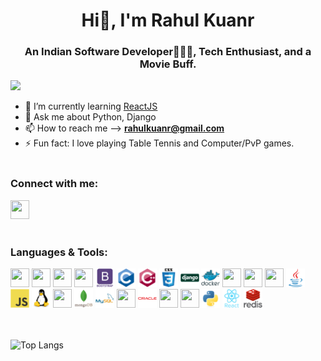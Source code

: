 # <div align="center">**Hi👋, I'm Rahul Kuanr**</div>
### <div align="center">**An Indian Software Developer🧑🏼‍💻, Tech Enthusiast, and a Movie Buff.**</div>

![](https://komarev.com/ghpvc/?username=rahulkuanr&color=green&style=flat)


- 🌱 I’m currently learning <a href="https://reactjs.org/">ReactJS</a>
- 👀 Ask me about Python, Django
- 📫 How to reach me --> **rahulkuanr@gmail.com**
- ⚡ Fun fact: I love playing Table Tennis and Computer/PvP games.
<br/><br/>

<h3>Connect with me:</h3>


<a href="https://www.linkedin.com/in/rahulkuanr/"><img class=“sm_icon“ src="https://image.flaticon.com/icons/png/512/174/174857.png" width=30px height=30px></a>
<br/><br/>

<h3>Languages & Tools: </h3>

<a class="pr-5" href="https://developer.android.com/"><img class=“sm_icon“ src="https://image.flaticon.com/icons/png/512/888/888839.png" width=30px height=30px></a>
<a class="pr-5" href="https://www.arduino.cc/"><img class=“sm_icon“ src="https://www.arduino.cc/wiki/370832ed4114dd35d498f2f449b4781e/arduino.svg" width=30px height=30px></a>
<a class="pr-5" href="https://aws.amazon.com/"><img class=“sm_icon“ src="https://upload.wikimedia.org/wikipedia/commons/thumb/9/93/Amazon_Web_Services_Logo.svg/1024px-Amazon_Web_Services_Logo.svg.png" width=30px height=30px></a>
<a class="pr-5" href="https://babeljs.io/"><img class=“sm_icon“ src="https://d33wubrfki0l68.cloudfront.net/7a197cfe44548cc1a3f581152af70a3051e11671/78df8/img/babel.svg" width=30px height=30px></a>
<a class="pr-5" href="https://getbootstrap.com/"><img class=“sm_icon“ src="https://raw.githubusercontent.com/devicons/devicon/master/icons/bootstrap/bootstrap-plain-wordmark.svg" width=30px height=30px></a>
<a class="pr-5" href="https://www.cprogramming.com/"><img class=“sm_icon“ src="https://raw.githubusercontent.com/devicons/devicon/master/icons/c/c-original.svg" width=30px height=30px></a>
<a class="pr-5" href="https://www.w3schools.com/cpp/"><img class=“sm_icon“ src="https://raw.githubusercontent.com/devicons/devicon/master/icons/cplusplus/cplusplus-original.svg" width=30px height=30px></a>
<a class="pr-5" href="https://www.w3schools.com/css/"><img class=“sm_icon“ src="https://raw.githubusercontent.com/devicons/devicon/master/icons/css3/css3-original-wordmark.svg" width=30px height=30px></a>
<a class="pr-5" href="https://www.djangoproject.com/"><img class=“sm_icon“ src="https://raw.githubusercontent.com/devicons/devicon/master/icons/django/django-original.svg" width=30px height=30px></a>
<a class="pr-5" href="https://www.docker.com/"><img class=“sm_icon“ src="https://raw.githubusercontent.com/devicons/devicon/master/icons/docker/docker-original-wordmark.svg" width=30px height=30px></a>
<a class="pr-5" href="https://git-scm.com/"><img class=“sm_icon“ src="https://camo.githubusercontent.com/fbfcb9e3dc648adc93bef37c718db16c52f617ad055a26de6dc3c21865c3321d/68747470733a2f2f7777772e766563746f726c6f676f2e7a6f6e652f6c6f676f732f6769742d73636d2f6769742d73636d2d69636f6e2e737667" width=30px height=30px></a>
<a class="pr-5" href="https://heroku.com/"><img class=“sm_icon“ src="https://camo.githubusercontent.com/df12cb598044a3f38efc1f45e3580558c324cf8789b79487125044eeebcc4dee/68747470733a2f2f7777772e766563746f726c6f676f2e7a6f6e652f6c6f676f732f6865726f6b752f6865726f6b752d69636f6e2e737667" width=30px height=30px></a>
<a class="pr-5" href="https://www.w3.org/html/"><img class=“sm_icon“ src="https://user-images.githubusercontent.com/47236527/126520173-2c3fb249-c4f7-4f27-92da-ceafa7fb74a9.png" width=30px height=30px></a>
<a class="pr-5" href="https://www.java.com/"><img class=“sm_icon“ src="https://raw.githubusercontent.com/devicons/devicon/master/icons/java/java-original.svg" width=30px height=30px></a>
<a class="pr-5" href="https://developer.mozilla.org/en-US/docs/Web/JavaScript"><img class=“sm_icon“ src="https://raw.githubusercontent.com/devicons/devicon/master/icons/javascript/javascript-original.svg" width=30px height=30px></a>
<a class="pr-5" href="https://www.linux.org/"><img class=“sm_icon“ src="https://raw.githubusercontent.com/devicons/devicon/master/icons/linux/linux-original.svg" width=30px height=30px></a>
<a class="pr-5" href="https://www.mathworks.com/"><img class=“sm_icon“ src="https://upload.wikimedia.org/wikipedia/commons/2/21/Matlab_Logo.png" width=30px height=30px></a>
<a class="pr-5" href="https://www.mongodb.com/"><img class=“sm_icon“ src="https://raw.githubusercontent.com/devicons/devicon/master/icons/mongodb/mongodb-original-wordmark.svg" width=30px height=30px></a>
<a class="pr-5" href="https://www.mysql.com/"><img class=“sm_icon“ src="https://raw.githubusercontent.com/devicons/devicon/master/icons/mysql/mysql-original-wordmark.svg" width=30px height=30px></a>
<a class="pr-5" href="https://opencv.org/"><img class=“sm_icon“ src="https://camo.githubusercontent.com/ce9fb3389462f2c9444f863e410f0d17d04b216beba8749a015011887eadfbaf/68747470733a2f2f7777772e766563746f726c6f676f2e7a6f6e652f6c6f676f732f6f70656e63762f6f70656e63762d69636f6e2e737667" width=30px height=30px></a>
<a class="pr-5" href="https://www.oracle.com/"><img class=“sm_icon“ src="https://raw.githubusercontent.com/devicons/devicon/master/icons/oracle/oracle-original.svg" width=30px height=30px></a>
<a class="pr-5" href="https://www.postgresql.org/"><img class=“sm_icon“ src="https://user-images.githubusercontent.com/24623425/36042969-f87531d4-0d8a-11e8-9dee-e87ab8c6a9e3.png" width=30px height=30px></a>
<a class="pr-5" href="https://postman.com/"><img class=“sm_icon“ src="https://camo.githubusercontent.com/93b32389bf746009ca2370de7fe06c3b5146f4c99d99df65994f9ced0ba41685/68747470733a2f2f7777772e766563746f726c6f676f2e7a6f6e652f6c6f676f732f676574706f73746d616e2f676574706f73746d616e2d69636f6e2e737667" width=30px height=30px></a>
<a class="pr-5" href="https://www.python.org/"><img class=“sm_icon“ src="https://raw.githubusercontent.com/devicons/devicon/master/icons/python/python-original.svg" width=30px height=30px></a>
<a class="pr-5" href="https://reactjs.org/"><img class=“sm_icon“ src="https://raw.githubusercontent.com/devicons/devicon/master/icons/react/react-original-wordmark.svg" width=30px height=30px></a>
<a class="pr-5" href="https://redis.io/"><img class=“sm_icon“ src="https://raw.githubusercontent.com/devicons/devicon/master/icons/redis/redis-original-wordmark.svg" width=30px height=30px></a>
<!--<a class="pr-5" href=""><img class=“sm_icon“ src="" width=30px height=30px></a>
<a class="pr-5" href=""><img class=“sm_icon“ src="" width=30px height=30px></a>
<a class="pr-5" href=""><img class=“sm_icon“ src="" width=30px height=30px></a>
<a class="pr-5" href=""><img class=“sm_icon“ src="" width=30px height=30px></a>
<a class="pr-5" href=""><img class=“sm_icon“ src="" width=30px height=30px></a>
<a class="pr-5" href=""><img class=“sm_icon“ src="" width=30px height=30px></a>
<a class="pr-5" href=""><img class=“sm_icon“ src="" width=30px height=30px></a>
<a class="pr-5" href=""><img class=“sm_icon“ src="" width=30px height=30px></a>
<a class="pr-5" href=""><img class=“sm_icon“ src="" width=30px height=30px></a>-->
<br/><br/>
![Top Langs](https://github-readme-stats.vercel.app/api/top-langs/?username=rahulkuanr&theme=tokyonight&show=javascript)

<!---->
<!---
rahulkuanr/rahulkuanr is a ✨ special ✨ repository because its `README.md` (this file) appears on your GitHub profile.
You can click the Preview link to take a look at your changes.
--->

